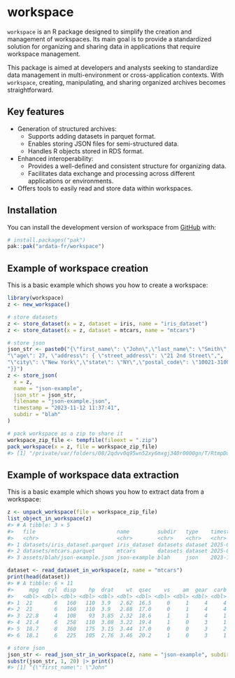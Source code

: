 
<!-- README.md is generated from README.Rmd. Please edit that file -->

# workspace

`workspace` is an R package designed to simplify the creation and
management of workspaces. Its main goal is to provide a standardized
solution for organizing and sharing data in applications that require
workspace management.

This package is aimed at developers and analysts seeking to standardize
data management in multi-environment or cross-application contexts. With
`workspace`, creating, manipulating, and sharing organized archives
becomes straightforward.

## Key features

- Generation of structured archives:
  - Supports adding datasets in parquet format.
  - Enables storing JSON files for semi-structured data.
  - Handles R objects stored in RDS format.
- Enhanced interoperability:
  - Provides a well-defined and consistent structure for organizing
    data.
  - Facilitates data exchange and processing across different
    applications or environments.
- Offers tools to easily read and store data within workspaces.

## Installation

You can install the development version of workspace from
[GitHub](https://github.com/) with:

``` r
# install.packages("pak")
pak::pak("ardata-fr/workspace")
```

## Example of workspace creation

This is a basic example which shows you how to create a workspace:

``` r
library(workspace)
z <- new_workspace()

# store datasets
z <- store_dataset(x = z, dataset = iris, name = "iris_dataset")
z <- store_dataset(x = z, dataset = mtcars, name = "mtcars")

# store json
json_str <- paste0("{\"first_name\": \"John\",\"last_name\": \"Smith\",\"is_alive\": true,",
"\"age\": 27, \"address\": { \"street_address\": \"21 2nd Street\",",
"\"city\": \"New York\",\"state\": \"NY\",\"postal_code\": \"10021-3100\"",
"}}")
z <- store_json(
  x = z,
  name = "json-example",
  json_str = json_str,
  filename = "json-example.json",
  timestamp = "2023-11-12 11:37:41",
  subdir = "blah"
)

# pack workspace as a zip to share it
workspace_zip_file <- tempfile(fileext = ".zip")
pack_workspace(x = z, file = workspace_zip_file)
#> [1] "/private/var/folders/08/2qdvv0q95wn52xy6mxgj340r0000gn/T/RtmpDu03jK/file79c764187a07.zip"
```

## Example of workspace data extraction

This is a basic example which shows you how to extract data from a
workspace:

``` r
z <- unpack_workspace(file = workspace_zip_file)
list_object_in_workspace(z)
#> # A tibble: 3 × 5
#>   file                          name         subdir   type    timestamp         
#>   <chr>                         <chr>        <chr>    <chr>   <chr>             
#> 1 datasets/iris_dataset.parquet iris_dataset datasets dataset 2025-01-11 12:30:…
#> 2 datasets/mtcars.parquet       mtcars       datasets dataset 2025-01-11 12:30:…
#> 3 assets/blah/json-example.json json-example blah     json    2023-11-12 11:37:…

dataset <- read_dataset_in_workspace(z, name = "mtcars")
print(head(dataset))
#> # A tibble: 6 × 11
#>     mpg   cyl  disp    hp  drat    wt  qsec    vs    am  gear  carb
#>   <dbl> <dbl> <dbl> <dbl> <dbl> <dbl> <dbl> <dbl> <dbl> <dbl> <dbl>
#> 1  21       6   160   110  3.9   2.62  16.5     0     1     4     4
#> 2  21       6   160   110  3.9   2.88  17.0     0     1     4     4
#> 3  22.8     4   108    93  3.85  2.32  18.6     1     1     4     1
#> 4  21.4     6   258   110  3.08  3.22  19.4     1     0     3     1
#> 5  18.7     8   360   175  3.15  3.44  17.0     0     0     3     2
#> 6  18.1     6   225   105  2.76  3.46  20.2     1     0     3     1

# store json
json_str <- read_json_str_in_workspace(z, name = "json-example", subdir = "blah")
substr(json_str, 1, 20) |> print()
#> [1] "{\"first_name\": \"John"
```
